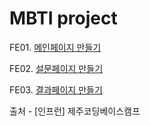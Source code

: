 # MBTI project

FE01. [메인페이지 만들기](https://sincerity.tistory.com/350)

FE02. [설문페이지 만들기](https://sincerity.tistory.com/351)

FE03. [결과페이지 만들기](https://sincerity.tistory.com/353)

출처 - [인프런] 제주코딩베이스캠프
